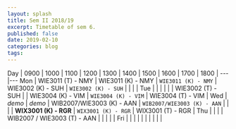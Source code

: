 ```yaml
---
layout: splash
title: Sem II 2018/19
excerpt: Timetable of sem 6.
published: false
date: 2019-02-10
categories: blog
tags: 
---
```


Day | 0900 | 1000 | 1100 | 1200 | 1300 | 1400 | 1500 | 1600 | 1700 | 1800 |
---|---
Mon |  WIE3011 (T) - NMY | WIE3011 (K) - NMY | `WIE3011 (K) - NMY` | WIE3002 (K) - SUH | `WIE3002 (K) - SUH` |  |  |  |
Tue |   |  |  |  |  | WIE3002 (T) - SUH |  | WIE3004 (K) - VIM | `WIE3004 (K) - VIM` | WIE3004 (T) - VIM |
Wed | *demo* | *demo* | WIB2007/WIE3003 (K) - AAN | `WIB2007/WIE3003 (K) - AAN` |  |  |  | **WIX3001 (K) - RGR** | `WIX3001 (K) - RGR` | WIX3001 (T) - RGR |
Thu |   |  |  | WIB2007 / WIE3003 (T) - AAN |  |  |  |  |
Fri |  |  |  |  |  |  |  |  |  |